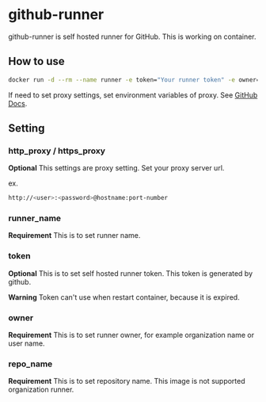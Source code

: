# github-runner

github-runner is self hosted runner for GitHub. This is working on container.

## How to use

```bash
docker run -d --rm --name runner -e token="Your runner token" -e owner="repository owner" -e repo_name="repository name" -e runner_name="Runner name" github-runner:latest
```

If need to set proxy settings, set environment variables of proxy. See [GitHub Docs](https://docs.github.com/ja/actions/hosting-your-own-runners/using-a-proxy-server-with-self-hosted-runners).

## Setting

### http_proxy / https_proxy

**Optional** This settings are proxy setting.
Set your proxy server url.

ex.

```bash
http://<user>:<password>@hostname:port-number
```

### runner_name

**Requirement** This is to set runner name.

### token

**Optional** This is to set self hosted runner token.
This token is generated by github.

**Warning** Token can't use when restart container, because it is expired.

### owner

**Requirement** This is to set runner owner, for example organization name or user name.

### repo_name

**Requirement** This is to set repository name. This image is not supported organization runner.
